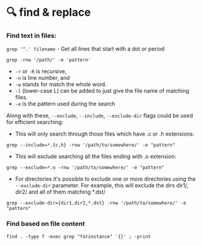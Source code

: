 # 🔍 find & replace

### Find text in files:

`grep '^.' filename` - Get all lines that start with a dot or period

`grep -rnw '/path/' -e 'pattern'`&#x20;

* `-r` or `-R` is recursive,
* `-n` is line number, and
* `-w` stands for match the whole word.
* `-l` (lower-case L) can be added to just give the file name of matching files.
* `-e` is the pattern used during the search

Along with these, `--exclude`, `--include`, `--exclude-dir` flags could be used for efficient searching:

* This will only search through those files which have .c or .h extensions:

`grep --include=*.{c,h} -rnw '/path/to/somewhere/' -e "pattern"`

* This will exclude searching all the files ending with .o extension:

`grep --exclude=*.o -rnw '/path/to/somewhere/' -e "pattern"`

* For directories it's possible to exclude one or more directories using the `--exclude-dir` parameter. For example, this will exclude the dirs dir1/, dir2/ and all of them matching \*.dst/

`grep --exclude-dir={dir1,dir2,*.dst} -rnw '/path/to/somewhere/' -e "pattern"`

### Find based on file content

`find . -type f -exec grep "forinstance" '{}' ; -print`&#x20;

